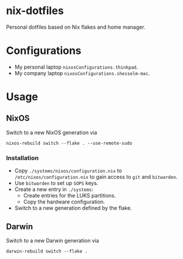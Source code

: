 # nix-dotfiles

Personal dotfiles based on Nix flakes and home manager.

# Configurations

- My personal laptop `nixosConfigurations.thinkpad`.
- My company laptop `nixosConfigurations.shesselm-mac`.

# Usage

## NixOS

Switch to a new NixOS generation via

```
nixos-rebuild switch --flake . --use-remote-sudo
```

### Installation

- Copy `./systems/nixos/configuration.nix` to `/etc/nixos/configuration.nix` to gain access to `git` and `bitwarden`.
- Use `bitwarden` to set up `SOPS` keys.
- Create a new entry in `./systems`:
  - Create entries for the LUKS partitions.
  - Copy the hardware configuration.
- Switch to a new generation defined by the flake.

## Darwin

Switch to a new Darwin generation via

```
darwin-rebuild switch --flake .
```
